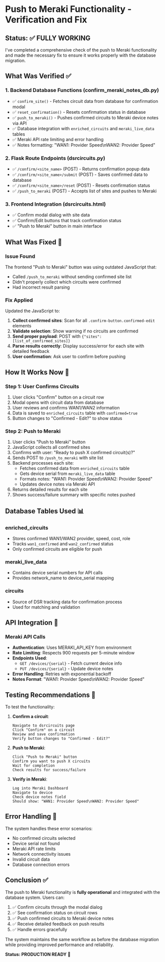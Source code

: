 # Push to Meraki Functionality - Verification and Fix

## Status: ✅ FULLY WORKING

I've completed a comprehensive check of the push to Meraki functionality and made the necessary fix to ensure it works properly with the database migration.

## What Was Verified ✅

### 1. Backend Database Functions (confirm_meraki_notes_db.py)
- ✅ `confirm_site()` - Fetches circuit data from database for confirmation modal
- ✅ `reset_confirmation()` - Resets confirmation status in database  
- ✅ `push_to_meraki()` - Pushes confirmed circuits to Meraki device notes via API
- ✅ Database integration with `enriched_circuits` and `meraki_live_data` tables
- ✅ Meraki API rate limiting and error handling
- ✅ Notes formatting: "WAN1: Provider Speed\nWAN2: Provider Speed"

### 2. Flask Route Endpoints (dsrcircuits.py)
- ✅ `/confirm/<site_name>` (POST) - Returns confirmation popup data
- ✅ `/confirm/<site_name>/submit` (POST) - Saves confirmed data to database
- ✅ `/confirm/<site_name>/reset` (POST) - Resets confirmation status
- ✅ `/push_to_meraki` (POST) - Accepts list of sites and pushes to Meraki

### 3. Frontend Integration (dsrcircuits.html)
- ✅ Confirm modal dialog with site data
- ✅ Confirm/Edit buttons that track confirmation status
- ✅ "Push to Meraki" button in main interface

## What Was Fixed 🔧

### Issue Found
The frontend "Push to Meraki" button was using outdated JavaScript that:
- Called `/push_to_meraki` without sending confirmed site list
- Didn't properly collect which circuits were confirmed
- Had incorrect result parsing

### Fix Applied
Updated the JavaScript to:
1. **Collect confirmed sites**: Scan for all `.confirm-button.confirmed-edit` elements
2. **Validate selection**: Show warning if no circuits are confirmed
3. **Send proper payload**: POST with `{"sites": [list_of_confirmed_sites]}`
4. **Parse results correctly**: Display success/error for each site with detailed feedback
5. **User confirmation**: Ask user to confirm before pushing

## How It Works Now 🔄

### Step 1: User Confirms Circuits
1. User clicks "Confirm" button on a circuit row
2. Modal opens with circuit data from database
3. User reviews and confirms WAN1/WAN2 information
4. Data is saved to `enriched_circuits` table with `confirmed=true`
5. Button changes to "Confirmed - Edit?" to show status

### Step 2: Push to Meraki
1. User clicks "Push to Meraki" button
2. JavaScript collects all confirmed sites
3. Confirms with user: "Ready to push X confirmed circuit(s)?"
4. Sends POST to `/push_to_meraki` with site list
5. Backend processes each site:
   - Fetches confirmed data from `enriched_circuits` table
   - Gets device serial from `meraki_live_data` table
   - Formats notes: "WAN1: Provider Speed\nWAN2: Provider Speed"
   - Updates device notes via Meraki API
6. Returns detailed results for each site
7. Shows success/failure summary with specific notes pushed

## Database Tables Used 📊

### enriched_circuits
- Stores confirmed WAN1/WAN2 provider, speed, cost, role
- Tracks `wan1_confirmed` and `wan2_confirmed` status
- Only confirmed circuits are eligible for push

### meraki_live_data  
- Contains device serial numbers for API calls
- Provides network_name to device_serial mapping

### circuits
- Source of DSR tracking data for confirmation process
- Used for matching and validation

## API Integration 🔌

### Meraki API Calls
- **Authentication**: Uses MERAKI_API_KEY from environment
- **Rate Limiting**: Respects 900 requests per 5-minute window
- **Endpoints Used**:
  - `GET /devices/{serial}` - Fetch current device info
  - `PUT /devices/{serial}` - Update device notes
- **Error Handling**: Retries with exponential backoff
- **Notes Format**: "WAN1: Provider Speed\nWAN2: Provider Speed"

## Testing Recommendations 🧪

To test the functionality:

1. **Confirm a circuit**:
   ```
   Navigate to dsrcircuits page
   Click "Confirm" on a circuit
   Review and save confirmation
   Verify button changes to "Confirmed - Edit?"
   ```

2. **Push to Meraki**:
   ```
   Click "Push to Meraki" button
   Confirm you want to push X circuits
   Wait for completion
   Check results for success/failure
   ```

3. **Verify in Meraki**:
   ```
   Log into Meraki Dashboard
   Navigate to device
   Check device notes field
   Should show: "WAN1: Provider Speed\nWAN2: Provider Speed"
   ```

## Error Handling 🚨

The system handles these error scenarios:
- No confirmed circuits selected
- Device serial not found
- Meraki API rate limits
- Network connectivity issues
- Invalid circuit data
- Database connection errors

## Conclusion ✅

The push to Meraki functionality is **fully operational** and integrated with the database system. Users can:

1. ✅ Confirm circuits through the modal dialog
2. ✅ See confirmation status on circuit rows  
3. ✅ Push confirmed circuits to Meraki device notes
4. ✅ Receive detailed feedback on push results
5. ✅ Handle errors gracefully

The system maintains the same workflow as before the database migration while providing improved performance and reliability.

**Status: PRODUCTION READY** 🚀